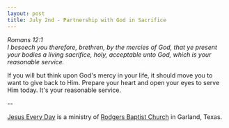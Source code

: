 ```yaml
---
layout: post
title: July 2nd - Partnership with God in Sacrifice
---
```


_Romans 12:1  
I beseech you therefore, brethren, by the mercies of God, that ye
present your bodies a living sacrifice, holy, acceptable unto God,
which is your reasonable service._

If you will but think upon God's mercy in your life, it should move
you to want to give back to Him. Prepare your heart and open your eyes
to serve Him today. It's your reasonable service.

 --

<a href=http://jesuseveryday.net>Jesus Every Day</a> is a ministry of <a href=http://rodgersbaptist.net>Rodgers Baptist Church</a> in Garland, Texas.
